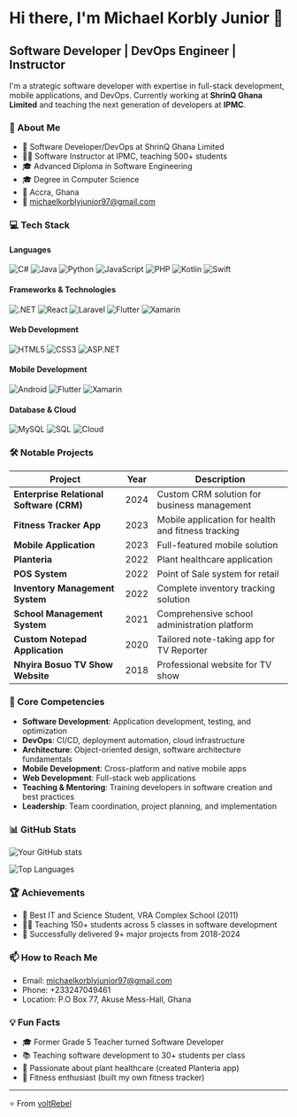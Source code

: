 # Hi there, I'm Michael Korbly Junior 👋

## Software Developer | DevOps Engineer | Instructor

I'm a strategic software developer with expertise in full-stack development, mobile applications, and DevOps. Currently working at **ShrinQ Ghana Limited** and teaching the next generation of developers at **IPMC**.

### 🚀 About Me

- 💼 Software Developer/DevOps at ShrinQ Ghana Limited
- 👨‍🏫 Software Instructor at IPMC, teaching 500+ students
- 🎓 Advanced Diploma in Software Engineering
- 🎓 Degree in Computer Science
- 📍 Accra, Ghana
- 📧 michaelkorblyjunior97@gmail.com

### 💻 Tech Stack

#### Languages
![C#](https://img.shields.io/badge/C%23-239120?style=for-the-badge&logo=c-sharp&logoColor=white)
![Java](https://img.shields.io/badge/Java-ED8B00?style=for-the-badge&logo=openjdk&logoColor=white)
![Python](https://img.shields.io/badge/Python-3776AB?style=for-the-badge&logo=python&logoColor=white)
![JavaScript](https://img.shields.io/badge/JavaScript-F7DF1E?style=for-the-badge&logo=javascript&logoColor=black)
![PHP](https://img.shields.io/badge/PHP-777BB4?style=for-the-badge&logo=php&logoColor=white)
![Kotlin](https://img.shields.io/badge/Kotlin-0095D5?style=for-the-badge&logo=kotlin&logoColor=white)
![Swift](https://img.shields.io/badge/Swift-FA7343?style=for-the-badge&logo=swift&logoColor=white)

#### Frameworks & Technologies
![.NET](https://img.shields.io/badge/.NET-5C2D91?style=for-the-badge&logo=.net&logoColor=white)
![React](https://img.shields.io/badge/React-20232A?style=for-the-badge&logo=react&logoColor=61DAFB)
![Laravel](https://img.shields.io/badge/Laravel-FF2D20?style=for-the-badge&logo=laravel&logoColor=white)
![Flutter](https://img.shields.io/badge/Flutter-02569B?style=for-the-badge&logo=flutter&logoColor=white)
![Xamarin](https://img.shields.io/badge/Xamarin-3498DB?style=for-the-badge&logo=xamarin&logoColor=white)

#### Web Development
![HTML5](https://img.shields.io/badge/HTML5-E34F26?style=for-the-badge&logo=html5&logoColor=white)
![CSS3](https://img.shields.io/badge/CSS3-1572B6?style=for-the-badge&logo=css3&logoColor=white)
![ASP.NET](https://img.shields.io/badge/ASP.NET-5C2D91?style=for-the-badge&logo=.net&logoColor=white)

#### Mobile Development
![Android](https://img.shields.io/badge/Android-3DDC84?style=for-the-badge&logo=android&logoColor=white)
![Flutter](https://img.shields.io/badge/Flutter-02569B?style=for-the-badge&logo=flutter&logoColor=white)
![Xamarin](https://img.shields.io/badge/Xamarin-3498DB?style=for-the-badge&logo=xamarin&logoColor=white)

#### Database & Cloud
![MySQL](https://img.shields.io/badge/MySQL-00000F?style=for-the-badge&logo=mysql&logoColor=white)
![SQL](https://img.shields.io/badge/SQL-CC2927?style=for-the-badge&logo=microsoft-sql-server&logoColor=white)
![Cloud](https://img.shields.io/badge/Cloud_Computing-0089D6?style=for-the-badge&logo=microsoft-azure&logoColor=white)

### 🛠️ Notable Projects

| Project | Year | Description |
|---------|------|-------------|
| **Enterprise Relational Software (CRM)** | 2024 | Custom CRM solution for business management |
| **Fitness Tracker App** | 2023 | Mobile application for health and fitness tracking |
| **Mobile Application** | 2023 | Full-featured mobile solution |
| **Planteria** | 2022 | Plant healthcare application |
| **POS System** | 2022 | Point of Sale system for retail |
| **Inventory Management System** | 2022 | Complete inventory tracking solution |
| **School Management System** | 2021 | Comprehensive school administration platform |
| **Custom Notepad Application** | 2020 | Tailored note-taking app for TV Reporter |
| **Nhyira Bosuo TV Show Website** | 2018 | Professional website for TV show |

### 🎯 Core Competencies

- **Software Development**: Application development, testing, and optimization
- **DevOps**: CI/CD, deployment automation, cloud infrastructure
- **Architecture**: Object-oriented design, software architecture fundamentals
- **Mobile Development**: Cross-platform and native mobile apps
- **Web Development**: Full-stack web applications
- **Teaching & Mentoring**: Training developers in software creation and best practices
- **Leadership**: Team coordination, project planning, and implementation

### 📊 GitHub Stats

![Your GitHub stats](https://github-readme-stats.vercel.app/api?username=voltRebel&show_icons=true&theme=radical)

![Top Languages](https://github-readme-stats.vercel.app/api/top-langs/?username=voltRebel&layout=compact&theme=radical)

### 🏆 Achievements

- 🥇 Best IT and Science Student, VRA Complex School (2011)
- 👨‍🏫 Teaching 150+ students across 5 classes in software development
- 💼 Successfully delivered 9+ major projects from 2018-2024

### 📫 How to Reach Me

- Email: michaelkorblyjunior97@gmail.com
- Phone: +233247049461
- Location: P.O Box 77, Akuse Mess-Hall, Ghana

### 💡 Fun Facts

- 🎓 Former Grade 5 Teacher turned Software Developer
- 📚 Teaching software development to 30+ students per class
- 🌱 Passionate about plant healthcare (created Planteria app)
- 💪 Fitness enthusiast (built my own fitness tracker)

---

⭐️ From [voltRebel](https://github.com/voltRebel)
